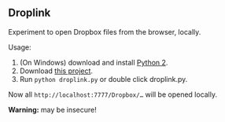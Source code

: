 ## Droplink

Experiment to open Dropbox files from the browser, locally.

Usage:

1. (On Windows) download and install [Python 2](https://www.python.org/download/).
2. Download [this project](https://github.com/shamrin/droplink/archive/master.zip).
3. Run `python droplink.py` or double click droplink.py.

Now all `http://localhost:7777/Dropbox/…` will be opened locally.

**Warning:** may be insecure!

